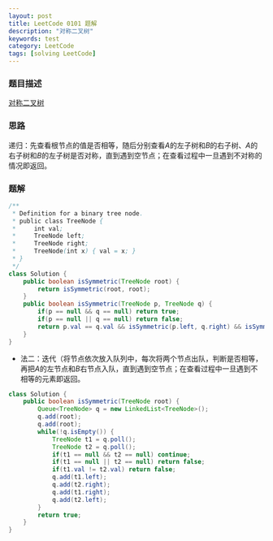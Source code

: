 ```yaml
---
layout: post
title: LeetCode 0101 题解
description: "对称二叉树"
keywords: test
category: LeetCode
tags: [solving LeetCode]
---
```


### 题目描述
[对称二叉树](https://leetcode-cn.com/problems/symmetric-tree/)

### 思路
递归：先查看根节点的值是否相等，随后分别查看$A$的左子树和$B$的右子树、$A$的右子树和$B$的左子树是否对称，直到遇到空节点；在查看过程中一旦遇到不对称的情况即返回。

### 题解
```java
/**
 * Definition for a binary tree node.
 * public class TreeNode {
 *     int val;
 *     TreeNode left;
 *     TreeNode right;
 *     TreeNode(int x) { val = x; }
 * }
 */
class Solution {
    public boolean isSymmetric(TreeNode root) {
        return isSymmetric(root, root);
    }
	public boolean isSymmetric(TreeNode p, TreeNode q) {
        if(p == null && q == null) return true;
        if(p == null || q == null) return false;
        return p.val == q.val && isSymmetric(p.left, q.right) && isSymmetric(p.right, q.left);
    }
}
```
* 法二：迭代（将节点依次放入队列中，每次将两个节点出队，判断是否相等，再把$A$的左节点和$B$右节点入队，直到遇到空节点；在查看过程中一旦遇到不相等的元素即返回。
```java
class Solution {
    public boolean isSymmetric(TreeNode root) {
		Queue<TreeNode> q = new LinkedList<TreeNode>();
		q.add(root);
		q.add(root);
		while(!q.isEmpty()) {
			TreeNode t1 = q.poll();
			TreeNode t2 = q.poll();
			if(t1 == null && t2 == null) continue;
			if(t1 == null || t2 == null) return false;
			if(t1.val != t2.val) return false;
			q.add(t1.left);
			q.add(t2.right);
			q.add(t1.right);
			q.add(t2.left);
		}
        return true;
    }
}
```
